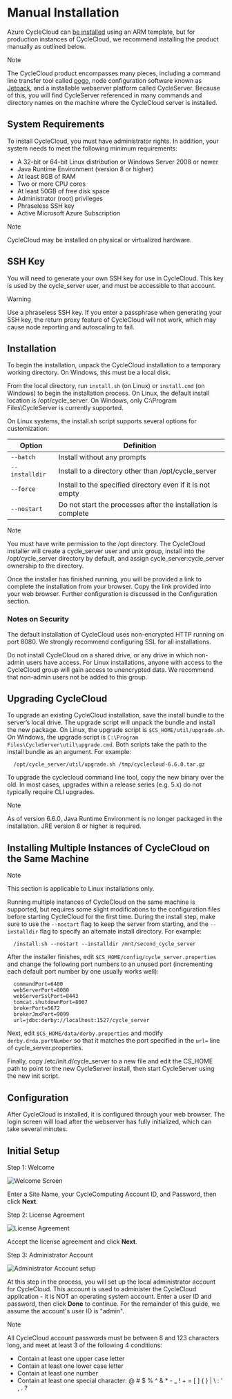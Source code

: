 # Manual Installation

Azure CycleCloud can [be installed](https://docs.microsoft.com/en-us/azure/cyclecloud/quickstart-install-cyclecloud) using an ARM template, but for production instances of CycleCloud, we recommend installing the product manually as outlined below.

> [!NOTE]
> The CycleCloud product encompasses many pieces, including a command line transfer tool called [pogo](https://docs.microsoft.com/en-us/azure/cyclecloud/pogo-overview), node configuration software known as [Jetpack](https://docs.microsoft.com/en-us/azure/cyclecloud/jetpack), and a installable webserver platform called CycleServer. Because of this, you will find CycleServer referenced in many commands and directory names on the machine where the CycleCloud server is installed.    

## System Requirements

To install CycleCloud, you must have administrator rights. In addition, your system needs to meet the following minimum requirements:

* A 32-bit or 64-bit Linux distribution or Windows Server 2008 or newer
* Java Runtime Environment (version 8 or higher)
* At least 8GB of RAM
* Two or more CPU cores
* At least 50GB of free disk space
* Administrator (root) privileges
* Phraseless SSH key
* Active Microsoft Azure Subscription

> [!NOTE]
> CycleCloud may be installed on physical or virtualized hardware.

## SSH Key

You will need to generate your own SSH key for use in CycleCloud. This
key is used by the cycle\_server user, and must be accessible to that
account.

> [!WARNING]
> Use a phraseless SSH key. If you enter a passphrase when generating your SSH key, the return proxy feature of CycleCloud will not work, which may cause node reporting and autoscaling to fail.

## Installation

To begin the installation, unpack the CycleCloud installation to a temporary working directory.
On Windows, this must be a local disk.

From the local directory, run `install.sh` (on Linux) or `install.cmd` (on Windows)
to begin the installation process. On Linux, the default install location is /opt/cycle_server.
On Windows, only C:\Program Files\CycleServer is currently supported.

On Linux systems, the install.sh script supports several options for customization:

Option | Definition
------ | ----------
`--batch`| Install without any prompts
`--installdir` | Install to a directory other than /opt/cycle_server
`--force`      | Install to the specified directory even if it is not empty
`--nostart`    | Do not start the processes after the installation is complete

> [!NOTE]
>You must have write permission to the /opt directory. The CycleCloud installer will create a cycle_server user and unix group, install into the /opt/cycle_server directory by default, and assign cycle_server:cycle_server ownership to the directory.

Once the installer has finished running, you will be provided a link to complete the installation
from your browser. Copy the link provided into your web browser. Further configuration is discussed in the Configuration section.

### Notes on Security

The default installation of CycleCloud uses non-encrypted HTTP running on port 8080. We strongly recommend configuring SSL for all installations.

Do not install CycleCloud on a shared drive, or any drive in which non-admin users have access. For Linux installations, anyone with access to the CycleCloud group will gain access to unencrypted data. We recommend that non-admin users not be added to this group.

## Upgrading CycleCloud

To upgrade an existing CycleCloud installation, save the install bundle to the server’s local drive. The upgrade script will unpack the bundle and install the new package. On Linux, the upgrade script is `$CS_HOME/util/upgrade.sh`. On Windows, the upgrade script is `C:\Program Files\CycleServer\util\upgrade.cmd`. Both scripts take the path to the install bundle as an argument. For example:

      /opt/cycle_server/util/upgrade.sh /tmp/cyclecloud-6.6.0.tar.gz

To upgrade the cyclecloud command line tool, copy the new binary over the old. In most cases, upgrades within a release series (e.g. 5.x) do not typically require CLI upgrades.

> [!NOTE]
>As of version 6.6.0, Java Runtime Environment is no longer packaged in the installation. JRE version 8 or higher is required.

## Installing Multiple Instances of CycleCloud on the Same Machine

> [!NOTE]
> This section is applicable to Linux installations only.

Running multiple instances of CycleCloud on the same machine is supported, but requires some slight
modifications to the configuration files before starting CycleCloud for the first time.
During the install step, make sure to use the `--nostart` flag to keep the server from starting,
and the `--installdir` flag to specify an alternate install directory. For example:

      /install.sh --nostart --installdir /mnt/second_cycle_server

After the installer finishes, edit `$CS_HOME/config/cycle_server.properties` and change the
following port numbers to an unused port (incrementing each default port number by one usually works well):

      commandPort=6400
      webServerPort=8080
      webServerSslPort=8443
      tomcat.shutdownPort=8007
      brokerPort=5672
      brokerJmxPort=9099
      url=jdbc:derby://localhost:1527/cycle_server

Next, edit `$CS_HOME/data/derby.properties` and modify `derby.drda.portNumber`
so that it matches the port specified in the `url=` line of cycle_server.properties.

Finally, copy /etc/init.d/cycle_server to a new file and edit the CS_HOME path
to point to the new CycleServer install, then start CycleServer using the new init script.

## Configuration

After CycleCloud is installed, it is configured through your web browser. The login screen will load after the webserver has fully initialized, which can take several minutes.

## Initial Setup

Step 1: Welcome

![Welcome Screen](~/images/setup-step1.png)

Enter a Site Name, your CycleComputing Account ID, and Password, then click **Next**.

Step 2: License Agreement

![License Agreement](~/images/setup-step2.png)

Accept the license agreement and click **Next**.

Step 3: Administrator Account

![Administrator Account setup](~/images/setup-step3.png)

At this step in the process, you will set up the local administrator account for CycleCloud. This
account is used to administer the CycleCloud application - it is NOT an operating system account.
Enter a user ID and password, then click **Done** to continue. For the remainder of this guide, we assume
the account's user ID is "admin".

> [!NOTE]
> All CycleCloud account passwords must be between 8 and 123 characters long, and meet at least 3 of the following 4 conditions:

* Contain at least one upper case letter
* Contain at least one lower case letter
* Contain at least one number
* Contain at least one special character: @ # $ % ^ & * - _ ! + = [ ] { } | \ : ' , . ?
